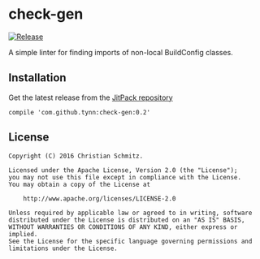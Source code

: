 check-gen
=========
[![Release](https://jitpack.io/v/tynn/check-gen.svg)](https://jitpack.io/#tynn/check-gen)

A simple linter for finding imports of non-local BuildConfig classes.


Installation
------------

Get the latest release from the [JitPack repository](https://jitpack.io/#tynn/check-gen)

    compile 'com.github.tynn:check-gen:0.2'


License
-------

    Copyright (C) 2016 Christian Schmitz.

    Licensed under the Apache License, Version 2.0 (the "License");
    you may not use this file except in compliance with the License.
    You may obtain a copy of the License at
   
        http://www.apache.org/licenses/LICENSE-2.0

    Unless required by applicable law or agreed to in writing, software
    distributed under the License is distributed on an "AS IS" BASIS,
    WITHOUT WARRANTIES OR CONDITIONS OF ANY KIND, either express or implied.
    See the License for the specific language governing permissions and
    limitations under the License.

